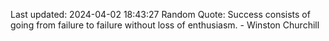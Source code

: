 Last updated: 2024-04-02 18:43:27
Random Quote: Success consists of going from failure to failure without loss of enthusiasm. - Winston Churchill